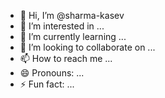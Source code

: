 - 👋 Hi, I’m @sharma-kasev
- 👀 I’m interested in ...
- 🌱 I’m currently learning ...
- 💞️ I’m looking to collaborate on ...
- 📫 How to reach me ...
- 😄 Pronouns: ...
- ⚡ Fun fact: ...

<!---
sharma-kasev/sharma-kasev is a ✨ special ✨ repository because its `README.md` (this file) appears on your GitHub profile.
You can click the Preview link to take a look at your changes.
--->
